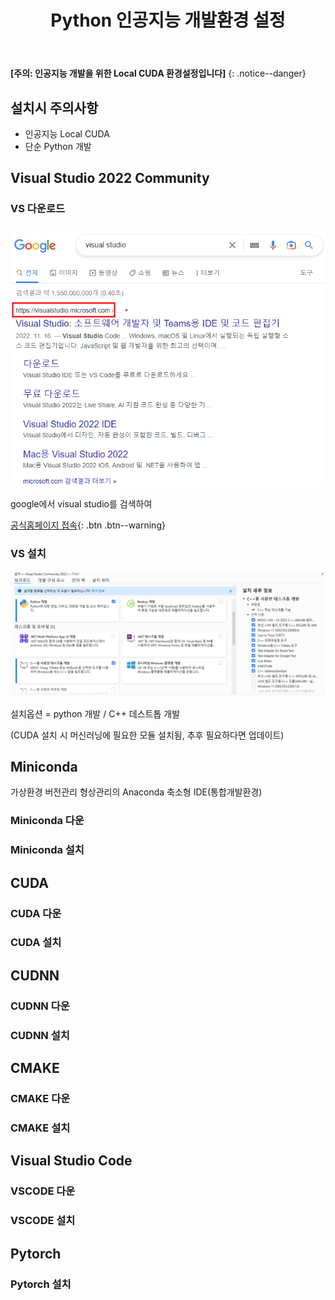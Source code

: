 ﻿---
layout: single
title:  "Python 인공지능 개발환경 설정"
categories: setting
tag: [python, AI, visual studio, miniconda, vscode, cuda, cudnn, cmake, pytorch]
toc: true
author_profile: false
sidebar:
    nav: "docs"
---

**[주의: 인공지능 개발을 위한 Local CUDA 환경설정입니다]**
{: .notice--danger}

<div class="notice--success">
<h2> 설치시 주의사항 </h2>
<ul>
    <li>인공지능 Local CUDA</li>
    <li>단순 Python 개발</li>
</ul>

## Visual Studio 2022 Community

### VS 다운로드

<img title="" src="../assets/2022-11-27-first/vs_search.png" alt="vs_search.png" data-align="left" width="686">

google에서 visual studio를 검색하여

[공식홈페이지 접속](https://visualstudio.microsoft.com/ko/){: .btn .btn--warning}

### VS 설치

![vs_tools.png](../assets/2022-11-27-first/vs_tools.png "vs_install")

설치옵션 = python 개발 / C++ 데스트톱 개발

(CUDA 설치 시 머신러닝에 필요한 모듈 설치됨, 추후 필요하다면 업데이트)

## Miniconda

가상환경 버전관리 형상관리의 Anaconda 축소형 IDE(통합개발환경)

### Miniconda 다운

### Miniconda 설치

## CUDA

### CUDA 다운

### CUDA 설치

## CUDNN

### CUDNN 다운

### CUDNN 설치

## CMAKE

### CMAKE 다운

### CMAKE 설치

## Visual Studio Code

### VSCODE 다운

### VSCODE 설치

## Pytorch

### Pytorch 설치